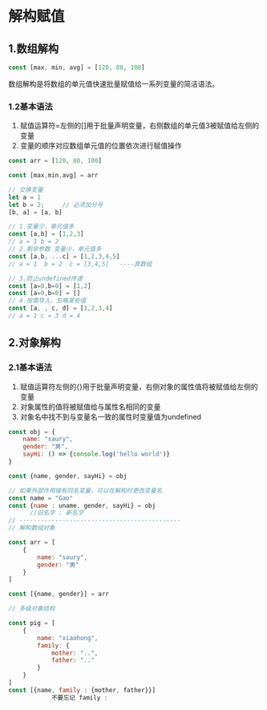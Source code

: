 # 解构赋值

## 1.数组解构

```js
const [max, min, avg] = [120, 80, 100]
```

数组解构是将数组的单元值快速批量赋值给一系列变量的简洁语法。

### 1.2基本语法

1. 赋值运算符=左侧的\[\]用于批量声明变量，右侧数组的单元值3被赋值给左侧的变量
2. 变量的顺序对应数组单元值的位置依次进行赋值操作

```js
const arr = [120, 80, 100]

const [max,min,avg] = arr
```

```js
// 交换变量
let a = 1
let b = 2;     // 必须加分号
[b, a] = [a, b]
```

```js
// 1.变量少，单元值多
const [a,b] = [1,2,3]
// a = 1 b = 2
// 2.剩余参数 变量少，单元值多
const [a,b, ...c] = [1,2,3,4,5]
// a = 1  b = 2  c = [3,4,5]   ----真数组

// 3.防止undefined传递
const [a=0,b=0] = [1,2]
const [a=0,b=0] = []
// 4.按需导入，忽略某些值
const [a, , c, d] = [1,2,3,4]  
// a = 1 c = 3 d = 4
```

## 2.对象解构

### 2.1基本语法

1. 赋值运算符左侧的{}用于批量声明变量，右侧对象的属性值将被赋值给左侧的变量
2. 对象属性的值将被赋值给与属性名相同的变量
3. 对象名中找不到与变量名一致的属性时变量值为undefined

```js
const obj = {
    name: "saury",
    gender: "男",
    sayHi: () => {console.log('hello world')}
}

const {name, gender, sayHi} = obj

// 如果外部作用域有同名变量，可以在解构时更改变量名
const name = "Gao"
const {name : uname, gender, sayHi} = obj
      //旧名字 : 新名字
// ---------------------------------------------
// 解构数组对象

const arr = [
    {
        name: "saury",
        gender: "男"
    }
]

const [{name, gender}] = arr

// 多级对象结构

const pig = [
    {
        name: "xiaohong",
        family: {
            mother: "..",
            father: ".."
        }
    }
]
const [{name, family : {mother, father}}]
            不要忘记 family :
```